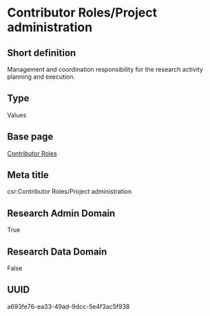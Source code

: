 # Contributor Roles/Project administration
## Short definition
Management and coordination responsibility for the research activity planning and execution.
## Type
Values
## Base page
[Contributor Roles](../../Objects/Contributor%20Roles.md)
## Meta title
csr:Contributor Roles/Project administration
## Research Admin Domain
True
## Research Data Domain
False
## UUID
a693fe76-ea33-49ad-9dcc-5e4f3ac5f938
